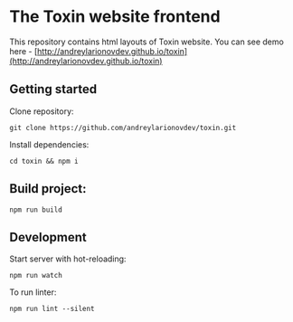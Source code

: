# The Toxin website frontend
This repository contains html layouts of Toxin website. You can see demo here - [http://andreylarionovdev.github.io/toxin](http://andreylarionovdev.github.io/toxin) 

## Getting started
Clone repository:
```$xslt
git clone https://github.com/andreylarionovdev/toxin.git
```
Install dependencies:
```$xslt
cd toxin && npm i
```
## Build project:
```$xslt
npm run build
```
## Development
Start server with hot-reloading:
```$xslt
npm run watch
```
To run linter:
```$xslt
npm run lint --silent
```

